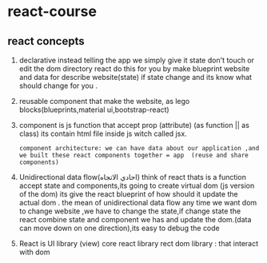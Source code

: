 # react-course

## react concepts
1. declarative instead telling the app we simply give it state
  don't touch or edit the dom directory
 react do this for you by make blueprint website and data for describe website(state) if state change and its know what should change for you .
2. reusable component that make the website,
 as lego blocks(blueprints,material ui,bootstrap-react)
3.  component is js function
 that accept prop (attribute) (as function || as class) its contain html file inside js witch called jsx.

    ``` component architecture: we can have data about our application ,and we built these react components together = app  (reuse and share components) ```

4. Unidirectional data flow(احادي الاتجاه)
 think of react thats is a function accept state and components,its going to create virtual dom (js version of the dom) its give the react blueprint of how should it update the actual dom . the mean of unidirectional data flow any time we want dom to change website ,we have to change the state,if change state the react combine state and component we has and update the dom.(data can move down on one direction),its easy to debug the code


5. React is UI library (view)
  core react library
  rect dom library : that interact with dom
